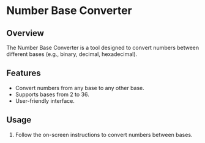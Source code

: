 # Number Base Converter

## Overview
The Number Base Converter is a tool designed to convert numbers between different bases (e.g., binary, decimal, hexadecimal).

## Features
- Convert numbers from any base to any other base.
- Supports bases from 2 to 36.
- User-friendly interface.


## Usage
1. Follow the on-screen instructions to convert numbers between bases.

